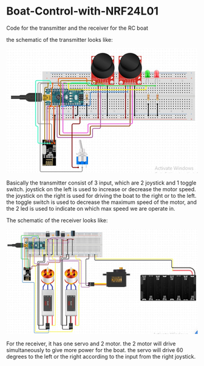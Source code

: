 # Boat-Control-with-NRF24L01
Code for the transmitter and the receiver for the RC boat

the schematic of the transmitter looks like:

<img src="Schematic/schematicT.jpg">

Basically the transmitter consist of 3 input, which are 2 joystick and 1 toggle switch. joystick on the left is used to increase or decrease the motor speed. the joystick on the right is used for driving the boat to the right or to the left. the toggle switch is used to decrease the maximum speed of the motor, and the 2 led is used to indicate on which max speed we are operate in. 

The schematic of the receiver looks like:

<img src="Schematic/shematicR.jpg">

For the receiver, it has one servo and 2 motor. the 2 motor will drive simultaneously to give more power for the boat. the servo will drive 60 degrees to the left or the right according to the input from the right joystick. 

